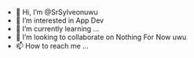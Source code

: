 - 👋 Hi, I’m @SrSylveonuwu
- 👀 I’m interested in App Dev
- 🌱 I’m currently learning ...
- 💞️ I’m looking to collaborate on Nothing For Now uwu
- 📫 How to reach me ...

<!---
SrSylveonuwu/SrSylveonuwu is a ✨ special ✨ repository because its `README.md` (this file) appears on your GitHub profile.
You can click the Preview link to take a look at your changes.
--->

